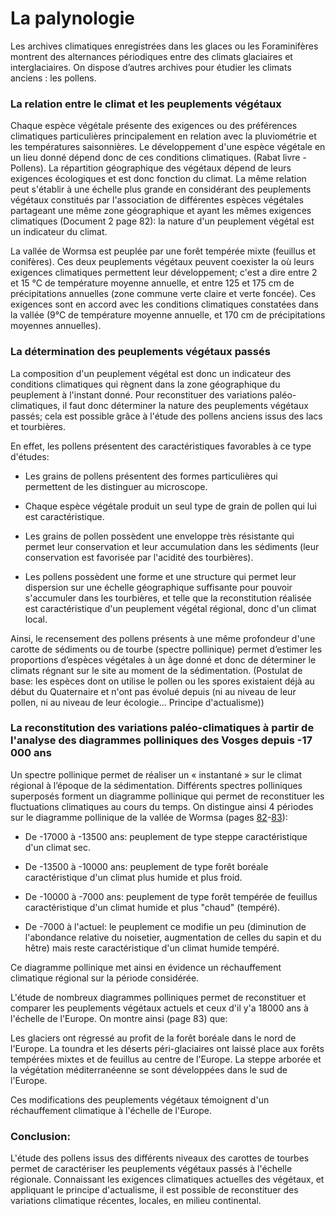 # La palynologie

Les archives climatiques enregistrées dans les glaces ou les Foraminifères montrent des alternances périodiques entre des climats glaciaires et interglaciaires. On dispose d’autres archives pour étudier les climats anciens : les pollens.


### La relation entre le climat et les peuplements végétaux

Chaque espèce végétale présente des exigences ou des préférences climatiques particulières principalement en relation avec la pluviométrie et les températures saisonnières. Le développement d'une espèce végétale en un lieu donné dépend donc de ces conditions climatiques. (Rabat livre - Pollens). La répartition géographique des végétaux dépend de leurs exigences écologiques et est donc fonction du climat. La même relation peut s'établir à une échelle plus grande en considérant des peuplements végétaux constitués par l'association de différentes espèces végétales partageant une même zone géographique et ayant les mêmes exigences climatiques (Document 2 page 82): la nature d'un peuplement végétal est  un indicateur du climat.

La vallée de Wormsa est peuplée par une forêt tempérée mixte (feuillus et conifères). Ces deux peuplements végétaux peuvent coexister la où leurs exigences climatiques permettent leur développement; c'est a dire entre 2 et 15 °C de température moyenne annuelle, et entre 125 et 175 cm de précipitations annuelles (zone commune verte claire et verte foncée). Ces exigences sont en accord avec les conditions climatiques constatées dans la vallée (9°C de température moyenne annuelle, et 170 cm de précipitations moyennes annuelles).


### La détermination des peuplements végétaux passés

La composition d'un peuplement végétal est donc un indicateur des conditions climatiques qui règnent dans la zone géographique du peuplement à l'instant donné. Pour reconstituer des variations paléo-climatiques, il faut donc déterminer la nature des peuplements végétaux passés; cela est possible grâce à l'étude des pollens anciens issus des lacs et tourbières. 

En effet, les pollens présentent des caractéristiques favorables à ce type d'études:

- Les grains de pollens présentent des formes particulières qui permettent de les distinguer au microscope. 

- Chaque espèce végétale produit un seul type de grain de pollen qui lui est caractéristique. 

- Les grains de pollen possèdent une enveloppe très résistante qui permet leur conservation et leur accumulation dans les sédiments (leur conservation est favorisée par l'acidité des tourbières).

- Les pollens possèdent une forme et une structure qui permet leur dispersion sur une échelle géographique suffisante pour pouvoir s'accumuler dans les tourbières, et telle que la reconstitution réalisée est caractéristique d'un peuplement végétal régional, donc d'un climat local. 


Ainsi, le recensement des pollens présents à une même profondeur d'une carotte de sédiments ou de tourbe (spectre pollinique) permet d’estimer les proportions d’espèces végétales à un âge donné et donc de déterminer le climats régnant sur le site au moment de la sédimentation. (Postulat de base: les espèces dont on utilise le pollen ou les spores existaient déjà au début du Quaternaire et n'ont pas évolué depuis (ni au niveau de leur pollen, ni au niveau de leur écologie... Principe d'actualisme))


### La reconstitution des variations paléo-climatiques à partir de l'analyse des diagrammes polliniques des Vosges  depuis -17 000 ans

Un spectre pollinique permet de réaliser un « instantané » sur le climat régional à l’époque de la sédimentation. Différents spectres polliniques superposés forment un diagramme pollinique qui permet de reconstituer les fluctuations climatiques au cours du temps. On distingue ainsi 4 périodes sur le diagramme pollinique de la vallée de Wormsa (pages [82](https://oversas.org/ipfs/Qmb3QVGXo3gJSLhsKwBWYfWzmBZesNeEcYVmaVWynBFeDy)-[83](https://oversas.org/ipfs/QmQiSRTfMP5a96RMVh2zt5JRzp9oTuQqF3WTijrq1dvpd1)):

- De -17000 à -13500 ans: peuplement de type steppe caractéristique d'un climat sec.

- De -13500 à -10000 ans: peuplement de type forêt boréale caractéristique d'un climat plus humide et plus froid.

- De -10000 à -7000 ans: peuplement de type forêt tempérée de feuillus caractéristique d'un climat humide et plus "chaud" (tempéré).

- De -7000 à l'actuel: le peuplement ce modifie un peu (diminution de l'abondance relative du noisetier, augmentation de celles du sapin et du hêtre) mais reste caractéristique d'un climat humide tempéré.

Ce diagramme pollinique met ainsi en évidence un réchauffement climatique régional sur la période considérée.


L'étude de nombreux diagrammes polliniques permet de reconstituer et comparer les peuplements végétaux actuels et ceux d'il y'a 18000 ans à l'échelle de l'Europe. On montre ainsi (page 83) que:

Les glaciers ont régressé au profit de la forêt boréale dans le nord de l'Europe.
La toundra et les déserts péri-glaciaires ont laissé place aux forêts tempérées mixtes et de feuillus au centre de l'Europe.
La steppe arborée et la végétation méditerranéenne se sont développées dans le sud de l'Europe.

Ces modifications des peuplements végétaux témoignent d'un réchauffement climatique à l'échelle de l'Europe.


### Conclusion:

L'étude des pollens issus des différents niveaux des carottes de tourbes permet de caractériser les peuplements végétaux passés à l'échelle régionale. Connaissant les exigences climatiques actuelles des végétaux, et appliquant le principe d'actualisme, il est possible de reconstituer des variations climatique récentes,  locales, en milieu continental. 
